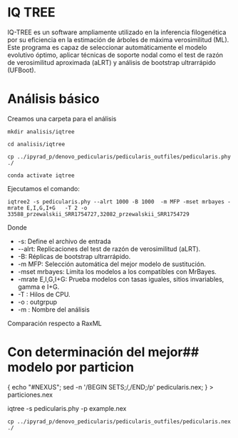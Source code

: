 # IQ TREE

IQ-TREE es un software ampliamente utilizado en la inferencia filogenética por su eficiencia en la estimación de árboles de máxima verosimilitud (ML). 
Este programa es capaz de seleccionar automáticamente el modelo evolutivo óptimo, aplicar técnicas de soporte nodal como el test de razón de verosimilitud 
aproximada (aLRT) y análisis de bootstrap ultrarrápido (UFBoot).

# Análisis básico

Creamos una carpeta para el análisis
 
`mkdir analisis/iqtree`

`cd analisis/iqtree`

`cp ../ipyrad_p/denovo_pedicularis/pedicularis_outfiles/pedicularis.phy ./`

`conda activate iqtree`

Ejecutamos el comando:

`iqtree2 -s pedicularis.phy --alrt 1000 -B 1000  -m MFP -mset mrbayes -mrate E,I,G,I+G   -T 2 -o 33588_przewalskii_SRR1754727,32082_przewalskii_SRR1754729`

Donde

+ -s: Define el archivo de entrada
+ --alrt: Replicaciones del test de razón de verosimilitud (aLRT).
+ -B: Réplicas de bootstrap ultrarrápido.
+ -m MFP: Selección automática del mejor modelo de sustitución.
+ -mset mrbayes: Limita los modelos a los compatibles con MrBayes.
+ -mrate E,I,G,I+G: Prueba modelos con tasas iguales, sitios invariables, gamma e I+G.
+ -T : Hilos de CPU.
+ -o : outgrpup
+ -m : Nombre del análisis


Comparación respecto a RaxML

# Con determinación del mejor## modelo por particion

{ echo "#NEXUS"; sed -n '/BEGIN SETS;/,/END;/p' pedicularis.nex; } > particiones.nex

iqtree -s pedicularis.phy -p example.nex

`cp ../ipyrad_p/denovo_pedicularis/pedicularis_outfiles/pedicularis.nex ./`
